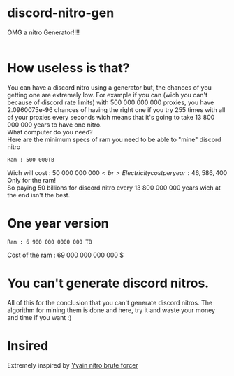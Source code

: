 # discord-nitro-gen
OMG a nitro Generator!!!!<br><br>
# How useless is that?
You can have a discord nitro using a generator but, the chances of you getting one are extremely low. For example if you can (wich you can't because of discord rate limits) with 500 000 000 000 proxies, you have 2.0960075e-96 chances of having the right one if you try 255 times with all of your proxies every seconds wich means that it's going to take 13 800 000 000 years to have one nitro.
<br>
What computer do you need?
<br>
Here are the minimum specs of ram you need to be able to "mine" discord nitro
```
Ram : 500 000TB
```
Wich will cost : 50 000 000 000$<br>
Electricity cost per year : 46,586,400$
<br>
Only for the ram!
<br>
So paying 50 billions for discord nitro every 13 800 000 000 years wich at the end isn't the best.
<br>
# One year version
```
Ram : 6 900 000 0000 000 TB
```
Cost of the ram : 69 000 000 000 000 $

# You can't generate discord nitros.
All of this for the conclusion that you can't generate discord nitros. The algorithm for mining them is done and here, try it and waste your money and time if you want :)
# Insired
Extremely inspired by [Yvain nitro brute forcer](https://github.com/Y-v-a-i-n/Discord-Nitro-Bruteforcer)
